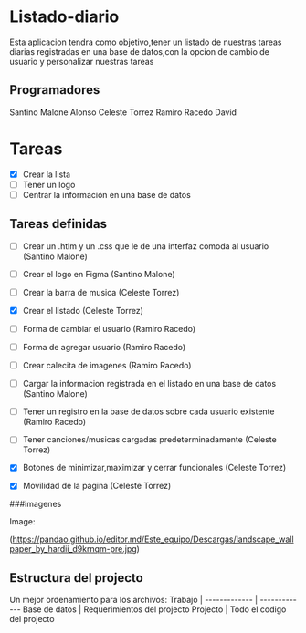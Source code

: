 # Listado-diario

Esta aplicacion tendra como objetivo,tener un listado de nuestras tareas diarias registradas en una base de datos,con la opcion de cambio de usuario y personalizar nuestras tareas


## Programadores
Santino Malone Alonso
Celeste Torrez 
Ramiro Racedo David


# Tareas

 - [x] Crear la lista
 - [ ] Tener un logo
 - [ ] Centrar la información en una base de datos

## Tareas definidas

 - [ ] Crear un .htlm y un .css que le de una interfaz comoda al usuario (Santino Malone)
 - [ ] Crear el logo en Figma (Santino Malone)
 - [ ] Crear la barra de musica (Celeste Torrez)
 - [x] Crear el listado (Celeste Torrez)
 - [ ] Forma de cambiar el usuario (Ramiro Racedo)
 - [ ] Forma de agregar usuario (Ramiro Racedo)
 - [ ] Crear calecita de imagenes (Ramiro Racedo)
 - [ ] Cargar la informacion registrada en el listado en una base de datos (Santino Malone)
 - [ ] Tener un registro en la base de datos sobre cada usuario existente (Ramiro Racedo)
 - [ ] Tener canciones/musicas cargadas predeterminadamente (Celeste Torrez)
 - [x] Botones de minimizar,maximizar y cerrar funcionales (Celeste Torrez)
 - [x] Movilidad de la pagina (Celeste Torrez)



###imagenes

Image:

(https://pandao.github.io/editor.md/Este_equipo/Descargas/landscape_wallpaper_by_hardii_d9krnqm-pre.jpg)





## Estructura del projecto

Un mejor ordenamiento para los archivos:
  Trabajo     | 
------------- | -------------
Base de datos | Requerimientos del projecto
Projecto      | Todo el codigo del projecto 